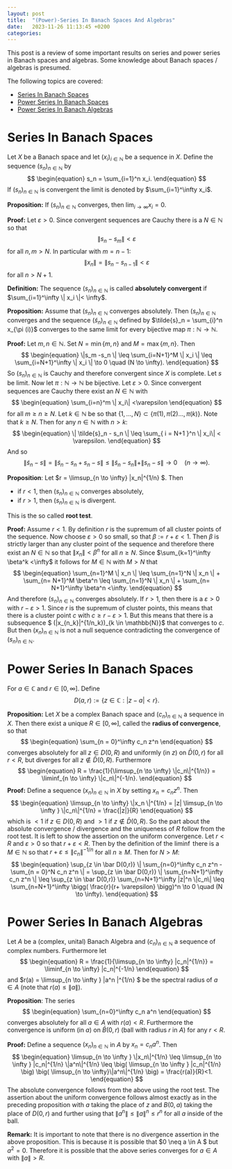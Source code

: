 ```yaml
---
layout: post
title:  "(Power)-Series In Banach Spaces And Algebras"
date:   2023-11-26 11:13:45 +0200
categories:
---
```


This post is a review of some important results on series and power series in Banach spaces and algebras.
Some knowledge about Banach spaces / algebras is presumed.

The following topics are covered:

- [Series In Banach Spaces](#series-in-banach-spaces)
- [Power Series In Banach Spaces ](#power-series-in-banach-spaces)
- [Power Series In Banach Algebras](#power-series-in-banach-algebras)

# Series In Banach Spaces

Let $X$ be a Banach space and let $(x_i)_{i \in \mathbb{N}}$ be a sequence in $X$.
Define the sequence $(s_n)_{n \in \mathbb{N}}$ by
$$
\begin{equation}
 s_n = \sum_{i=1}^n  x_i.
\end{equation}
 $$
If $(s_n)_{n \in \mathbb{N}}$ is convergent the limit is denoted by $\sum_{i=1}^\infty x_i$.

**Proposition:**
If $(s_n)_{n \in \mathbb{N}}$ converges, then $\lim_{i \to \infty} x_i =0$.

**Proof:** 
Let $\varepsilon >0$.
Since convergent sequences are Cauchy there is a $N \in \mathbb{N}$ so that 
$$
\begin{equation}
 \| s_n - s_m \| < \varepsilon
\end{equation}
$$
for all $n,m >N$.
In particular with $m = n-1$: 
$$
\begin{equation}
\| x_n \| = \| s_n -s_{n-1} \| < \varepsilon
\end{equation}
$$
for all $n > N+1$.

**Definition:**
The sequence $(s_n)_{n \in \mathbb{N}}$ is called **absolutely convergent** if $\sum_{i=1}^\infty \| x_i \|< \infty$.

**Proposition:** Assume that  $(s_n)_{n \in \mathbb{N}}$ converges absolutely. Then $(s_n)_{n \in \mathbb{N}}$ converges and the sequence $(\tilde{s}_n)_{n \in \mathbb{N}}$
defined by $\tilde{s}_n = \sum_{i}^n x_{\pi (i)}$ 
 converges to the same limit for every bijective map $\pi : \mathbb{N} \to \mathbb{N}$.

**Proof:** 
Let $m,n \in \mathbb{N}$.
Set $N = \min \{m,n\}$ and $M = \max \{m,n \}$. Then
$$
\begin{equation}
\|s_m -s_n \| \leq \sum_{i=N+1}^M \| x_i \| \leq \sum_{i=N+1}^\infty \| x_i \|  \to 0 \quad  (N \to \infty).
\end{equation}
$$
So $(s_n)_{n \in \mathbb{N}}$ is Cauchy and therefore convergent since $X$ is complete. Let $s$ be limit. 
Now let $\pi : \mathbb{N} \to \mathbb{N}$ be bijective. Let $\varepsilon >0$. Since convergent sequences are Cauchy there exist an $N \in \mathbb{N}$
with 
$$
\begin{equation}
\sum_{i=n}^m \| x_i\| <\varepsilon
\end{equation}
$$
for all $m\geq n \geq N$.
Let $k \in \mathbb{N}$ be so that $\{1, \dots, N\} \subset \{ \pi(1), \pi(2) \dots, \pi(k) \}$. Note that $k\geq N$.
Then for any $n \in \mathbb{N}$ with $n>k$:
$$
\begin{equation}
\|  \tilde{s}_n - s_n \| \leq \sum_{ i = N+1 }^n  \| x_i\| < \varepsilon.
\end{equation}
$$
And so
$$
\begin{equation}
\| \tilde{s}_n -s \| = \| \tilde{s}_n - s_n + s_n -s \|  \leq \|  \tilde{s}_n -s_n \|  + \| s_n -s \| \to 0 \quad (n \to \infty).
\end{equation}
$$

**Proposition**:
Let $r = \limsup_{n \to \infty} \|x_n\|^{1/n}  $. Then 
- if $r<1$, then $(s_n)_{n \in \mathbb{N}}$ converges absolutely,
- if $r>1$,  then $(s_n)_{n \in \mathbb{N}}$ is divergent.

This is the so called **root test**.

**Proof:**
Assume $r<1$. By definition $r$ is the supremum of all cluster points of the sequence.
Now choose $\varepsilon>0$ so small, so that $\beta := r+ \varepsilon <1$. Then $\beta$ is strictly larger than any cluster point of the sequence and therefore there exist an $N \in \mathbb{N}$ so that $\|x_n\| < \beta ^n$ for all $n \geq N$. Since $\sum_{k=1}^\infty \beta^k <\infty$ it follows for $M \in \mathbb{N}$ with $M>N$ that
$$
\begin{equation}
\sum_{n=1}^M \| x_n \| \leq
\sum_{n=1}^N \| x_n \|  + \sum_{n= N+1}^M   \beta^n \leq  \sum_{n=1}^N \| x_n \|  + \sum_{n= N+1}^\infty   \beta^n <\infty. 
\end{equation}
$$
And therefore $(s_n)_{n \in \mathbb{N}}$ converges absolutely.
If $r>1$, then there is a $\varepsilon>0$ with $r-\varepsilon >1$. Since $r$ is the supremum of cluster points, this means that there is a cluster point $c$ with 
$c \geq r- \varepsilon >1$. But this means that there is a subsequence $ (\|x_{n_k}\|^{1/n_k})_{k \in \mathbb{N}}$ that converges to $c$.
But then $(x_{n})_{n \in \mathbb{N}}$ is not a null sequence contradicting the convergence of $(s_n)_{n \in \mathbb{N}}$.

# Power Series In Banach Spaces

For $a \in \mathbb{C}$ and $r \in [0, \infty]$. Define
$$
\begin{equation}
D(a,r) := \{ z \in \mathbb{C} : | z-a| <r\}.
\end{equation}
$$

**Proposition:** Let $X$ be a complex Banach space and $(c_n)_{n \in \mathbb{N}}$ a sequence in $X$. Then there exist a unique $R \in [0, \infty]$, called the **radius of convergence**, so that
$$
\begin{equation}
\sum_{n = 0}^\infty c_n z^n
\end{equation}
$$
converges absolutely for all $z \in D(0,R)$ and uniformly (in $z$) on $\bar D(0,r)$ for all $r<R$, but diverges for all $z \notin \bar D (0,R)$.
Furthermore
$$
\begin{equation}
R = \frac{1}{\limsup_{n \to \infty} \|c_n\|^{1/n}} = \liminf_{n \to \infty} \|c_n\|^{-1/n}.
\end{equation}
$$
**Proof:**
Define a sequence $(x_n)_{n \in \mathbb{N}}$ in $X$ by setting $x_n = c_n z^n$.
Then 
$$
\begin{equation}
\limsup_{n \to \infty} \|x_n \|^{1/n} =  |z| \limsup_{n \to \infty } \|c_n\|^{1/n}  = \frac{|z|}{R}
\end{equation}
$$
which is $<1$ if $z \in D(0,R)$ and $>1$ if $z \notin \bar D (0,R)$. So the part about the absolute convergence / divergence and the uniqueness of $R$ follow from the root test.
It is left to show the assertion on the uniform convergence.
Let $r<R$ and $\varepsilon >0$ so that $r+ \varepsilon< R$. Then by the definition of the $\liminf$ there is a $M \in \mathbb{N}$ so that
$r + \varepsilon \leq \|c_n\|^{-1/n}$ for all $n \geq M$.
 Then for $N>M$:
$$
\begin{equation}
\sup_{z \in \bar D(0,r)} \| \sum_{n=0}^\infty c_n z^n - \sum_{n = 0}^N c_n z^n \| 
= \sup_{z \in \bar D(0,r)} \|  \sum_{n=N+1}^\infty c_n z^n \|   \leq  \sup_{z \in \bar D(0,r)}  \sum_{n=N+1}^\infty  |z|^n \|c_n\|
\leq    \sum_{n=N+1}^\infty \bigg( \frac{r}{r+ \varepsilon} \bigg)^n \to 0 \quad (N \to \infty).
\end{equation}
$$

# Power Series In Banach Algebras

Let $A$ be a (complex, unital) Banach Algebra and $(c_n)_{n \in \mathbb{N}}$ a sequence of complex numbers. 
Furthermore let 
$$
\begin{equation}
R = \frac{1}{\limsup_{n \to \infty} |c_n|^{1/n}} = \liminf_{n \to \infty} |c_n|^{-1/n}
\end{equation}
$$
and $r(a) = \limsup_{n \to \infty } \|a^n \|^{1/n} $ be the spectral radius of $a \in A$ (note that $r(a) \leq \|a\|$).

**Proposition**:
The series 
$$
\begin{equation}
\sum_{n=0}^\infty c_n a^n
\end{equation}
$$
converges absolutely for all $a \in A$ with $r (a) < R$. Furthermore the convergence is uniform (in $a$) on $\bar B(0,r)$ (ball with radius $r$ in $A$) for any $r<R$.

**Proof:**
Define a sequence $(x_n)_{n \in \mathbb{N}}$ in $A$ by $x_n = c_n a^n$.
Then
$$
\begin{equation}
\limsup_{n \to \infty } \|x_n\|^{1/n} \leq \limsup_{n \to \infty }  |c_n|^{1/n} \|a^n\|^{1/n} \leq \big( \limsup_{n \to \infty }  |c_n|^{1/n} \big) \big( \limsup_{n \to \infty}\|a^n\|^{1/n}  \big) = \frac{r(a)}{R}<1.
\end{equation}
$$
The absolute convergence follows from the above using the root test.
The assertion about the uniform convergence follows almost exactly as in the preceding proposition with $a$ taking the place of $z$ and $B(0,a)$ taking the place of $D(0,r)$ and further using that $\|a^n\| \leq \|a\|^n \leq r^n$ for all $a$ inside of the ball.

**Remark:**
It is important to note that there is no divergence assertion in the above proposition. This is because it is possible that $0 \neq a \in A $ but $a^2=0$. Therefore it is possible that the above series converges for $a \in A$ with $\|a\| >R$.
